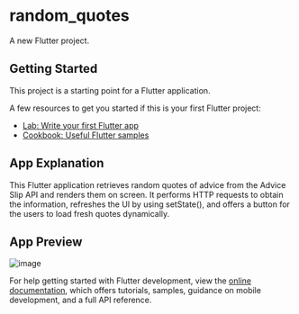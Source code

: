 # random_quotes

A new Flutter project.

## Getting Started

This project is a starting point for a Flutter application.

A few resources to get you started if this is your first Flutter project:

- [Lab: Write your first Flutter app](https://docs.flutter.dev/get-started/codelab)
- [Cookbook: Useful Flutter samples](https://docs.flutter.dev/cookbook)

## App Explanation

This Flutter application retrieves random quotes of advice from the Advice Slip API and renders them on screen. It performs HTTP requests to obtain the information, refreshes the UI by using setState(), and offers a button for the users to load fresh quotes dynamically.

## App Preview

![image](https://github.com/user-attachments/assets/c1d663c3-193d-40ff-9a1e-9060d3ce36d6)


For help getting started with Flutter development, view the
[online documentation](https://docs.flutter.dev/), which offers tutorials,
samples, guidance on mobile development, and a full API reference.

